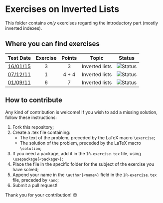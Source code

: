 # Exercises on Inverted Lists #

This folder contains *only* exercises regarding the introductory part (mostly inverted indexes).

## Where you can find exercises ##

| Test Date                                                                                                  | Exercise | Points | Topic            | Status                                                                             |
|:----------------------------------------------------------------------------------------------------------:|:--------:|:------:|:----------------:|:----------------------------------------------------------------------------------:|
| [16/01/15](http://didawiki.di.unipi.it/lib/exe/fetch.php/magistraleinformatica/ir/ir14/ir150116.docx)      |     3    |    3   | Inverted lists   | ![Status](https://img.shields.io/badge/Status-Unsolved-red.svg)                    |
| [07/12/11](http://didawiki.di.unipi.it/lib/exe/fetch.php/magistraleinformatica/ir/ir11/ir111207.doc)       |     1    |  4 + 4 | Inverted lists   | ![Status](https://img.shields.io/badge/Status-To%20be%20reviewed-yellow.svg)       |
| [01/09/11](http://didawiki.di.unipi.it/lib/exe/fetch.php/magistraleinformatica/ir/ir10/ir110901.doc)       |     6    |    7   | Inverted lists   | ![Status](https://img.shields.io/badge/Status-Unsolved-red.svg)                    |

## How to contribute ##

Any kind of contribution is welcome! If you wish to add a missing solution,
follow these instructions:

  1. Fork this repository;
  2. Create a .tex file containing:
      - The text of the problem, preceded by the LaTeX macro `\exercise`;
      - The solution of the problem, preceded by the LaTeX macro `\solution`;
  3. If you need a package, add it in the `IR-exercise.tex` file, using
  `\usepackage{<package>}`;
  4. Place the file in the specific folder for the subject of the exercise you
  have solved;
  5. Append your name in the `\author{<name>}` field in the `IR-exercise.tex`
  file, preceded by `\and`;
  6. Submit a pull request!

Thank you for your contribution! :blush:
